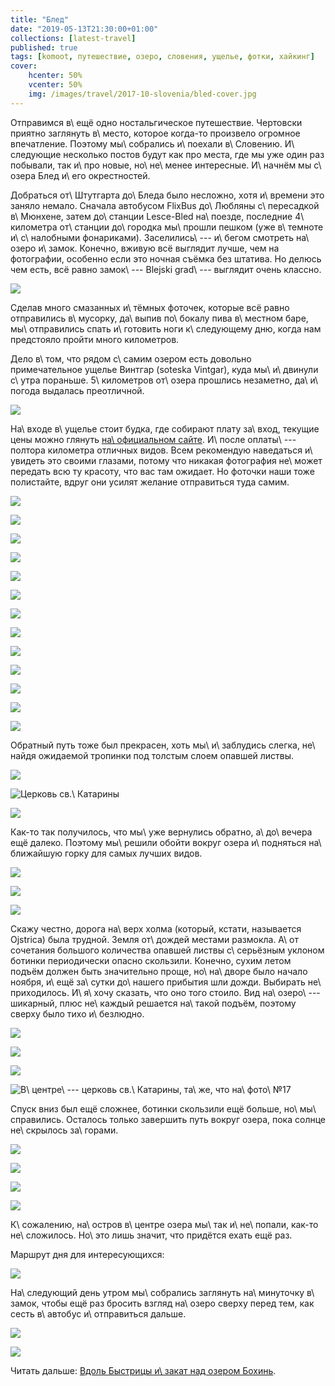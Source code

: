 ```yaml
---
title: "Блед"
date: "2019-05-13T21:30:00+01:00"
collections: [latest-travel]
published: true
tags: [komoot, путешествие, озеро, словения, ущелье, фотки, хайкинг]
cover:
    hcenter: 50%
    vcenter: 50%
    img: /images/travel/2017-10-slovenia/bled-cover.jpg
---
```


Отправимся в\ ещё одно ностальгическое путешествие. Чертовски приятно заглянуть 
в\ место, которое когда-то произвело огромное впечатление. Поэтому мы\ собрались 
и\ поехали в\ Словению. И\ следующие несколько постов будут как про места, где 
мы уже один раз побывали, так и\ про новые, но\ не\ менее интересные. И\ начнём 
мы с\ озера Блед и\ его окрестностей.

<!--more-->

Добраться от\ Штутгарта до\ Бледа было несложно, хотя и\ времени это заняло 
немало. Сначала автобусом FlixBus до\ Любляны с\ пересадкой в\ Мюнхене, затем 
до\ станции Lesce-Bled на\ поезде, последние 4\ километра от\ станции 
до\ городка мы\ прошли пешком (уже в\ темноте и\ с\ налобными фонариками). 
Заселились\ --- и\ бегом смотреть на\ озеро и\ замок. Конечно, вживую всё 
выглядит лучше, чем на фотографии, особенно если это ночная съёмка без штатива. 
Но делюсь чем есть, всё равно замок\ --- Blejski grad\ --- выглядит очень 
классно.

![](/images/travel/2017-10-slovenia/bled-night.jpg)

Сделав много смазанных и\ тёмных фоточек, которые всё равно отправились 
в\ мусорку, да\ выпив по\ бокалу пива в\ местном баре, мы\ отправились спать 
и\ готовить ноги к\ следующему дню, когда нам предстояло пройти много 
километров.

Дело в\ том, что рядом с\ самим озером есть довольно примечательное ущелье 
Винтгар (soteska Vintgar), куда мы\ и\ двинули с\ утра пораньше. 5\ километров 
от\ озера прошлись незаметно, да\ и\ погода выдалась преотличной.

![](/images/travel/2017-10-slovenia/bled-railway.jpg)

На\ входе в\ ущелье стоит будка, где собирают плату за\ вход, текущие цены можно 
глянуть [на\ официальном сайте][vintgar]. И\ после оплаты\ --- полтора километра 
отличных видов. Всем рекомендую наведаться и\ увидеть это своими глазами, потому 
что никакая фотография не\ может передать всю ту красоту, что вас там ожидает. 
Но фоточки наши тоже полистайте, вдруг они усилят желание отправиться туда 
самим.

![](/images/travel/2017-10-slovenia/bled-vintgar-1.jpg)

![](/images/travel/2017-10-slovenia/bled-vintgar-2.jpg)

![](/images/travel/2017-10-slovenia/bled-vintgar-3.jpg)

![](/images/travel/2017-10-slovenia/bled-vintgar-4.jpg)

![](/images/travel/2017-10-slovenia/bled-vintgar-5.jpg)

![](/images/travel/2017-10-slovenia/bled-vintgar-6.jpg)

![](/images/travel/2017-10-slovenia/bled-vintgar-7.jpg)

![](/images/travel/2017-10-slovenia/bled-vintgar-8.jpg)

![](/images/travel/2017-10-slovenia/bled-vintgar-9.jpg)

![](/images/travel/2017-10-slovenia/bled-vintgar-10.jpg)

![](/images/travel/2017-10-slovenia/bled-vintgar-11.jpg)

![](/images/travel/2017-10-slovenia/bled-vintgar-12.jpg)

![](/images/travel/2017-10-slovenia/bled-vintgar-13.jpg)

Обратный путь тоже был прекрасен, хоть мы\ и\ заблудись слегка, не\ найдя 
ожидаемой тропинки под толстым слоем опавшей листвы.

![](/images/travel/2017-10-slovenia/bled-road-back-1.jpg)

![Церковь св.\ Катарины](/images/travel/2017-10-slovenia/bled-road-back-2.jpg)

![](/images/travel/2017-10-slovenia/bled-road-back-3.jpg)

Как-то так получилось, что мы\ уже вернулись обратно, а\ до\ вечера ещё далеко. 
Поэтому мы\ решили обойти вокруг озера и\ подняться на\ ближайшую горку для 
самых лучших видов.

![](/images/travel/2017-10-slovenia/bled-round-1.jpg)

![](/images/travel/2017-10-slovenia/bled-round-2.jpg)

![](/images/travel/2017-10-slovenia/bled-round-3.jpg)

Скажу честно, дорога на\ верх холма (который, кстати, называется Ojstrica) была 
трудной. Земля от\ дождей местами размокла. А\ от сочетания большого количества 
опавшей листвы с\ серьёзным уклоном ботинки периодически опасно скользили. 
Конечно, сухим летом подъём должен быть значительно проще, но\ на\ дворе было 
начало ноября, и\ ещё за\ сутки до\ нашего прибытия шли дожди. Выбирать 
не\ приходилось. И\ я\ хочу сказать, что оно того стоило. Вид на\ озеро\ --- 
шикарный, плюс не\ каждый решается на\ такой подъём, поэтому сверху было тихо 
и\ безлюдно.

![](/images/travel/2017-10-slovenia/bled-ojstrica-1.jpg)

![](/images/travel/2017-10-slovenia/bled-cover.jpg)

![](/images/travel/2017-10-slovenia/bled-ojstrica-2.jpg)

![В\ центре\ --- церковь св.\ Катарины, та\ же, что 
на\ фото\ №17](/images/travel/2017-10-slovenia/bled-ojstrica-3.jpg)

Спуск вниз был ещё сложнее, ботинки скользили ещё больше, но\ мы\ справились. 
Осталось только завершить путь вокруг озера, пока солнце не\ скрылось 
за\ горами.

![](/images/travel/2017-10-slovenia/bled-round-end-1.jpg)

![](/images/travel/2017-10-slovenia/bled-round-end-2.jpg)

![](/images/travel/2017-10-slovenia/bled-round-end-3.jpg)

![](/images/travel/2017-10-slovenia/bled-round-end-4.jpg)

К\ сожалению, на\ остров в\ центре озера мы\ так и\ не\ попали, как-то 
не\ сложилось. Но\ это лишь значит, что придётся ехать ещё раз.

Маршрут дня для интересующихся:

![](iframe:https://www.komoot.de/tour/24675500/embed)

На\ следующий день утром мы\ собрались заглянуть на\ минуточку в\ замок, чтобы 
ещё раз бросить взгляд на\ озеро сверху перед тем, как сесть в\ автобус 
и\ отправиться дальше.

![](/images/travel/2017-10-slovenia/bled-grad-1.jpg)

![](/images/travel/2017-10-slovenia/bled-grad-2.jpg)

Читать дальше: [Вдоль Быстрицы и\ закат над озером Бохинь](/post/bistrice-2017/).

[vintgar]: http://www.vintgar.si/?lang=en
